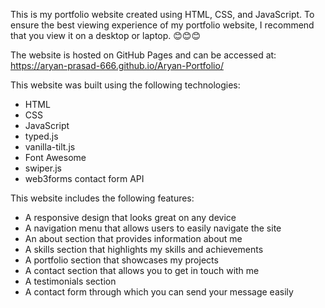 This is my portfolio website created using HTML, CSS, and JavaScript.
To ensure the best viewing experience of my portfolio website, I recommend that you view it on a desktop or laptop. 😊😊😊

The website is hosted on GitHub Pages and can be accessed at:
                              https://aryan-prasad-666.github.io/Aryan-Portfolio/

This website was built using the following technologies:

- HTML
- CSS
- JavaScript
- typed.js
- vanilla-tilt.js
- Font Awesome
- swiper.js
- web3forms contact form API

This website includes the following features:

- A responsive design that looks great on any device
- A navigation menu that allows users to easily navigate the site
- An about section that provides information about me
- A skills section that highlights my skills and achievements
- A portfolio section that showcases my projects
- A contact section that allows you to get in touch with me
- A testimonials section
- A contact form through which you can send your message easily
